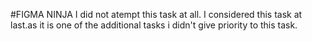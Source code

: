 #FIGMA NINJA
I did not atempt this task at all. I considered this task at last.as it is one of the additional tasks i didn't give priority to this task.
